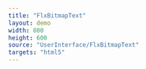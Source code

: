 ```yaml
---
title: "FlxBitmapText"
layout: demo
width: 800
height: 600
source: "UserInterface/FlxBitmapText"
targets: "html5"
---
```

